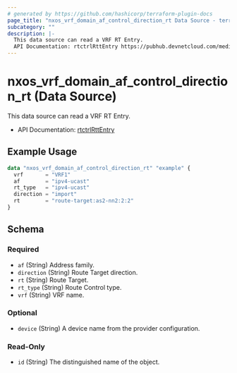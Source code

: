 ```yaml
---
# generated by https://github.com/hashicorp/terraform-plugin-docs
page_title: "nxos_vrf_domain_af_control_direction_rt Data Source - terraform-provider-nxos"
subcategory: ""
description: |-
  This data source can read a VRF RT Entry.
  API Documentation: rtctrlRttEntry https://pubhub.devnetcloud.com/media/dme-docs-10-2-2/docs/Routing%20and%20Forwarding/rtctrl:RttEntry/
---
```


# nxos_vrf_domain_af_control_direction_rt (Data Source)

This data source can read a VRF RT Entry.

- API Documentation: [rtctrlRttEntry](https://pubhub.devnetcloud.com/media/dme-docs-10-2-2/docs/Routing%20and%20Forwarding/rtctrl:RttEntry/)

## Example Usage

```terraform
data "nxos_vrf_domain_af_control_direction_rt" "example" {
  vrf       = "VRF1"
  af        = "ipv4-ucast"
  rt_type   = "ipv4-ucast"
  direction = "import"
  rt        = "route-target:as2-nn2:2:2"
}
```

<!-- schema generated by tfplugindocs -->
## Schema

### Required

- `af` (String) Address family.
- `direction` (String) Route Target direction.
- `rt` (String) Route Target.
- `rt_type` (String) Route Control type.
- `vrf` (String) VRF name.

### Optional

- `device` (String) A device name from the provider configuration.

### Read-Only

- `id` (String) The distinguished name of the object.


